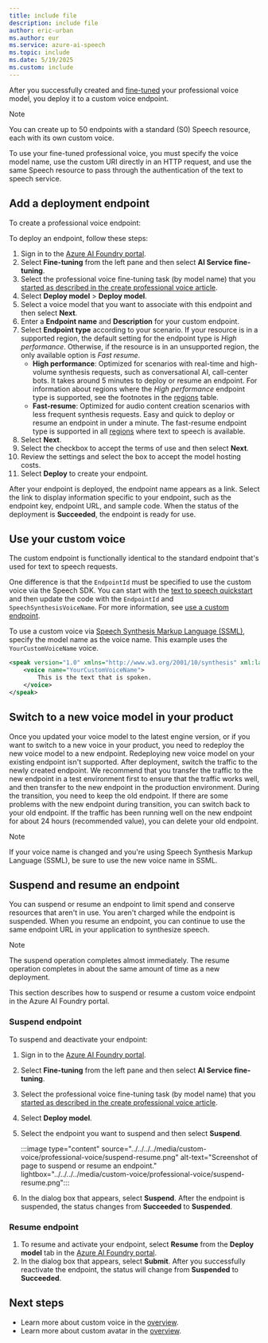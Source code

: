 ```yaml
---
title: include file
description: include file
author: eric-urban
ms.author: eur
ms.service: azure-ai-speech
ms.topic: include
ms.date: 5/19/2025
ms.custom: include
---
```


After you successfully created and [fine-tuned](../../../../professional-voice-train-voice.md) your professional voice model, you deploy it to a custom voice endpoint. 

> [!NOTE]
> You can create up to 50 endpoints with a standard (S0) Speech resource, each with its own custom voice.

To use your fine-tuned professional voice, you must specify the voice model name, use the custom URI directly in an HTTP request, and use the same Speech resource to pass through the authentication of the text to speech service.

## Add a deployment endpoint

To create a professional voice endpoint:

To deploy an endpoint, follow these steps:
1. Sign in to the [Azure AI Foundry portal](https://ai.azure.com/?cid=learnDocs).
1. Select **Fine-tuning** from the left pane and then select **AI Service fine-tuning**.
1. Select the professional voice fine-tuning task (by model name) that you [started as described in the create professional voice article](/azure/ai-services/speech-service/professional-voice-create-project).
1. Select **Deploy model** > **Deploy model**. 
1. Select a voice model that you want to associate with this endpoint and then select **Next**.  
1. Enter a **Endpoint name** and **Description** for your custom endpoint.
1. Select **Endpoint type** according to your scenario. If your resource is in a supported region, the default setting for the endpoint type is *High performance*. Otherwise, if the resource is in an unsupported region, the only available option is *Fast resume*.
   - **High performance**: Optimized for scenarios with real-time and high-volume synthesis requests, such as conversational AI, call-center bots. It takes around 5 minutes to deploy or resume an endpoint. For information about regions where the *High performance* endpoint type is supported, see the footnotes in the [regions](../../../../regions.md#regions) table. 
   - **Fast-resume**: Optimized for audio content creation scenarios with less frequent synthesis requests. Easy and quick to deploy or resume an endpoint in under a minute. The fast-resume endpoint type is supported in all [regions](../../../../regions.md#regions) where text to speech is available.
1. Select **Next**.
1. Select the checkbox to accept the terms of use and then select **Next**.
1. Review the settings and select the box to accept the model hosting costs.
1. Select **Deploy** to create your endpoint.

After your endpoint is deployed, the endpoint name appears as a link. Select the link to display information specific to your endpoint, such as the endpoint key, endpoint URL, and sample code. When the status of the deployment is **Succeeded**, the endpoint is ready for use.

## Use your custom voice

The custom endpoint is functionally identical to the standard endpoint that's used for text to speech requests. 

One difference is that the `EndpointId` must be specified to use the custom voice via the Speech SDK. You can start with the [text to speech quickstart](../../../../get-started-text-to-speech.md) and then update the code with the `EndpointId` and `SpeechSynthesisVoiceName`. For more information, see [use a custom endpoint](../../../../how-to-speech-synthesis.md#use-a-custom-endpoint).

To use a custom voice via [Speech Synthesis Markup Language (SSML)](../../../../speech-synthesis-markup-voice.md#use-voice-elements), specify the model name as the voice name. This example uses the `YourCustomVoiceName` voice. 

```xml
<speak version="1.0" xmlns="http://www.w3.org/2001/10/synthesis" xml:lang="en-US">
    <voice name="YourCustomVoiceName">
        This is the text that is spoken. 
    </voice>
</speak>
```

## Switch to a new voice model in your product

Once you updated your voice model to the latest engine version, or if you want to switch to a new voice in your product, you need to redeploy the new voice model to a new endpoint. Redeploying new voice model on your existing endpoint isn't supported. After deployment, switch the traffic to the newly created endpoint. We recommend that you transfer the traffic to the new endpoint in a test environment first to ensure that the traffic works well, and then transfer to the new endpoint in the production environment. During the transition, you need to keep the old endpoint. If there are some problems with the new endpoint during transition, you can switch back to your old endpoint. If the traffic has been running well on the new endpoint for about 24 hours (recommended value), you can delete your old endpoint. 

> [!NOTE]
> If your voice name is changed and you're using Speech Synthesis Markup Language (SSML), be sure to use the new voice name in SSML.

## Suspend and resume an endpoint

You can suspend or resume an endpoint to limit spend and conserve resources that aren't in use. You aren't charged while the endpoint is suspended. When you resume an endpoint, you can continue to use the same endpoint URL in your application to synthesize speech. 

> [!NOTE]
> The suspend operation completes almost immediately. The resume operation completes in about the same amount of time as a new deployment. 

This section describes how to suspend or resume a custom voice endpoint in the Azure AI Foundry portal.

### Suspend endpoint

To suspend and deactivate your endpoint:
1. Sign in to the [Azure AI Foundry portal](https://ai.azure.com/?cid=learnDocs).
1. Select **Fine-tuning** from the left pane and then select **AI Service fine-tuning**.
1. Select the professional voice fine-tuning task (by model name) that you [started as described in the create professional voice article](/azure/ai-services/speech-service/professional-voice-create-project).
1. Select **Deploy model**. 
1. Select the endpoint you want to suspend and then select **Suspend**. 

   :::image type="content" source="../../../../media/custom-voice/professional-voice/suspend-resume.png" alt-text="Screenshot of page to suspend or resume an endpoint." lightbox="../../../../media/custom-voice/professional-voice/suspend-resume.png":::

1. In the dialog box that appears, select **Suspend**. After the endpoint is suspended, the status changes from **Succeeded** to **Suspended**. 

### Resume endpoint

1. To resume and activate your endpoint, select **Resume** from the **Deploy model** tab in the [Azure AI Foundry portal](https://ai.azure.com/?cid=learnDocs).
1. In the dialog box that appears, select **Submit**. After you successfully reactivate the endpoint, the status will change from **Suspended** to **Succeeded**.

## Next steps

- Learn more about custom voice in the [overview](../../../../custom-neural-voice.md).
- Learn more about custom avatar in the [overview](../../../../text-to-speech-avatar/what-is-text-to-speech-avatar.md).

